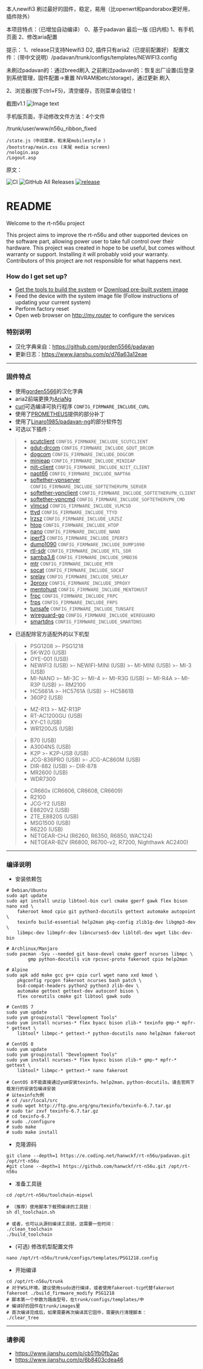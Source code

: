 本人newifi3 刷过最好的固件，稳定，易用（比openwrt和pandorabox更好用，插件除外）

本项目特点：（已增加自动编译）
0、基于padavan 最后一版 (旧内核)
1、有手机页面
2、修改aria配置

提示：
1、release只支持Newifi3 D2, 插件只有aria2（已提前配置好）
配置文件：（带中文说明）/padavan/trunk/configs/templates/NEWIFI3.config

  未刷过padavan的：通过breed刷入
  之前刷过padavan的：恢复出厂设置(后登录到系统管理，固件配置->重置 NVRAM和etc/storage)，通过更新 刷入
  
2、浏览器(按下ctrl+F5)，清空缓存，否则菜单会错位！

截图v1.1
![Image text](https://github.com/xtr3mz/padavan/raw/master/%E6%8D%95%E8%8E%B7.jpg)

手机版页面，手动修改文件方法：4个文件

/trunk/user/www/n56u_ribbon_fixed

    /state.js（中间菜单，和末尾mobilestyle ）
    /bootstrap/main.css (末尾 media screen)
    /nologin.asp
    /Logout.asp


原文：

![CI](https://github.com/hanwckf/rt-n56u/workflows/CI/badge.svg)
![GitHub All Releases](https://img.shields.io/github/downloads/hanwckf/rt-n56u/total)
[![release](https://img.shields.io/github/release/hanwckf/rt-n56u.svg)](https://github.com/hanwckf/rt-n56u/releases)

# README #

Welcome to the rt-n56u project

This project aims to improve the rt-n56u and other supported devices on the software part, allowing power user to take full control over their hardware.
This project was created in hope to be useful, but comes without warranty or support. Installing it will probably void your warranty. 
Contributors of this project are not responsible for what happens next.

### How do I get set up? ###

* [Get the tools to build the system](https://bitbucket.org/padavan/rt-n56u/wiki/EN/HowToMakeFirmware) or [Download pre-built system image](https://bitbucket.org/padavan/rt-n56u/downloads)
* Feed the device with the system image file (Follow instructions of updating your current system)
* Perform factory reset
* Open web browser on http://my.router to configure the services

### 特别说明 ###
* 汉化字典来自：https://github.com/gorden5566/padavan
* 更新日志：https://www.jianshu.com/p/d76a63a12eae

***

### 固件特点 ###
- 使用[gorden5566](https://github.com/gorden5566/padavan)的汉化字典
- aria2前端更换为[AriaNg](https://github.com/mayswind/AriaNg)
- [curl](https://github.com/curl/curl)可选编译可执行程序 ```CONFIG_FIRMWARE_INCLUDE_CURL```
- 使用了[PROMETHEUS](http://pm.freize.net/index.html)提供的部分补丁
- 使用了[Linaro1985/padavan-ng](https://gitlab.com/padavan-ng/padavan-ng)的部分软件包
- 可选以下插件：
>- [scutclient](https://github.com/hanwckf/scutclient) ```CONFIG_FIRMWARE_INCLUDE_SCUTCLIENT```
>- [gdut-drcom](https://github.com/chenhaowen01/gdut-drcom) ```CONFIG_FIRMWARE_INCLUDE_GDUT_DRCOM```
>- [dogcom](https://github.com/hanwckf/dogcom) ```CONFIG_FIRMWARE_INCLUDE_DOGCOM```
>- [minieap](https://github.com/hanwckf/minieap) ```CONFIG_FIRMWARE_INCLUDE_MINIEAP```
>- [njit-client](https://github.com/hanwckf/njit8021xclient) ```CONFIG_FIRMWARE_INCLUDE_NJIT_CLIENT```
>- [napt66](https://github.com/mzweilin/napt66) ```CONFIG_FIRMWARE_INCLUDE_NAPT66```
>- [softether-vpnserver](https://github.com/SoftEtherVPN/SoftEtherVPN_Stable) ```CONFIG_FIRMWARE_INCLUDE_SOFTETHERVPN_SERVER```
>- [softether-vpnclient](https://github.com/SoftEtherVPN/SoftEtherVPN_Stable) ```CONFIG_FIRMWARE_INCLUDE_SOFTETHERVPN_CLIENT```
>- [softether-vpncmd](https://github.com/SoftEtherVPN/SoftEtherVPN_Stable) ```CONFIG_FIRMWARE_INCLUDE_SOFTETHERVPN_CMD```
>- [vlmcsd](https://github.com/hanwckf/vlmcsd) ```CONFIG_FIRMWARE_INCLUDE_VLMCSD```
>- [ttyd](https://github.com/tsl0922/ttyd) ```CONFIG_FIRMWARE_INCLUDE_TTYD```
>- [lrzsz](https://ohse.de/uwe/software/lrzsz.html) ```CONFIG_FIRMWARE_INCLUDE_LRZSZ```
>- [htop](https://hisham.hm/htop/releases/) ```CONFIG_FIRMWARE_INCLUDE_HTOP```
>- [nano](https://www.nano-editor.org/dist/) ```CONFIG_FIRMWARE_INCLUDE_NANO```
>- [iperf3](https://github.com/esnet/iperf) ```CONFIG_FIRMWARE_INCLUDE_IPERF3```
>- [dump1090](https://github.com/hanwckf/dump1090) ```CONFIG_FIRMWARE_INCLUDE_DUMP1090```
>- [rtl-sdr](https://github.com/osmocom/rtl-sdr) ```CONFIG_FIRMWARE_INCLUDE_RTL_SDR```
>- [samba3.6](https://gitlab.com/padavan-ng/padavan-ng/tree/master/trunk/user/samba36) ```CONFIG_FIRMWARE_INCLUDE_SMBD36```
>- [mtr](https://github.com/traviscross/mtr) ```CONFIG_FIRMWARE_INCLUDE_MTR```
>- [socat](http://www.dest-unreach.org/socat) ```CONFIG_FIRMWARE_INCLUDE_SOCAT```
>- [srelay](https://socks-relay.sourceforge.io) ```CONFIG_FIRMWARE_INCLUDE_SRELAY```
>- [3proxy](https://github.com/z3APA3A/3proxy) ```CONFIG_FIRMWARE_INCLUDE_3PROXY```
>- [mentohust](https://github.com/hanwckf/mentohust-1) ```CONFIG_FIRMWARE_INCLUDE_MENTOHUST```
>- [frpc](https://github.com/fatedier/frp) ```CONFIG_FIRMWARE_INCLUDE_FRPC```
>- [frps](https://github.com/fatedier/frp) ```CONFIG_FIRMWARE_INCLUDE_FRPS```
>- [tunsafe](https://github.com/TunSafe/TunSafe) ```CONFIG_FIRMWARE_INCLUDE_TUNSAFE```
>- [wireguard-go](https://git.zx2c4.com/wireguard-go/) ```CONFIG_FIRMWARE_INCLUDE_WIREGUARD```
>- [smartdns](https://github.com/pymumu/smartdns) ```CONFIG_FIRMWARE_INCLUDE_SMARTDNS```

- 已适配除官方适配外的以下机型
>- PSG1208 >- PSG1218
>- 5K-W20 (USB)
>- OYE-001 (USB)
>- NEWIFI3 (USB) >- NEWIFI-MINI (USB) >- MI-MINI (USB) >- MI-3 (USB)
>- MI-NANO >- MI-3C >- MI-4 >- MI-R3G (USB) >- MI-R4A >- MI-R3P (USB) >- RM2100
>- HC5661A >- HC5761A (USB) >- HC5861B
>- 360P2 (USB)

>- MZ-R13 >- MZ-R13P
>- RT-AC1200GU (USB)
>- XY-C1 (USB)
>- WR1200JS (USB)

>- B70 (USB)
>- A3004NS (USB)
>- K2P >- K2P-USB (USB)
>- JCG-836PRO (USB) >- JCG-AC860M (USB)
>- DIR-882 (USB) >- DIR-878
>- MR2600 (USB)
>- WDR7300

>- CR660x (CR6606, CR6608, CR6609)
>- R2100
>- JCG-Y2 (USB)
>- E8820V2 (USB)
>- ZTE_E8820S (USB)
>- MSG1500 (USB)
>- R6220 (USB)
>- NETGEAR-CHJ (R6260, R6350, R6850, WAC124)
>- NETGEAR-BZV (R6800, R6700-v2, R7200, Nighthawk AC2400)

***

### 编译说明 ###

* 安装依赖包

```shell
# Debian/Ubuntu
sudo apt update
sudo apt install unzip libtool-bin curl cmake gperf gawk flex bison nano xxd \
	fakeroot kmod cpio git python3-docutils gettext automake autopoint \
	texinfo build-essential help2man pkg-config zlib1g-dev libgmp3-dev \
	libmpc-dev libmpfr-dev libncurses5-dev libltdl-dev wget libc-dev-bin

# Archlinux/Manjaro
sudo pacman -Syu --needed git base-devel cmake gperf ncurses libmpc \
        gmp python-docutils vim rpcsvc-proto fakeroot cpio help2man

# Alpine
sudo apk add make gcc g++ cpio curl wget nano xxd kmod \
	pkgconfig rpcgen fakeroot ncurses bash patch \
	bsd-compat-headers python2 python3 zlib-dev \
	automake gettext gettext-dev autoconf bison \
	flex coreutils cmake git libtool gawk sudo

# CentOS 7
sudo yum update
sudo yum groupinstall "Development Tools"
sudo yum install ncurses-* flex byacc bison zlib-* texinfo gmp-* mpfr-* gettext \
	libtool* libmpc-* gettext-* python-docutils nano help2man fakeroot

# CentOS 8
sudo yum update
sudo yum groupinstall "Development Tools"
sudo yum install ncurses-* flex byacc bison zlib-* gmp-* mpfr-* gettext \
	libtool* libmpc-* gettext-* nano fakeroot

# CentOS 8不能直接通过yum安装texinfo，help2man，python-docutils。请去官网下载发行的安装包编译安装
# 以texinfo为例
# cd /usr/local/src
# sudo wget http://ftp.gnu.org/gnu/texinfo/texinfo-6.7.tar.gz
# sudo tar zxvf texinfo-6.7.tar.gz
# cd texinfo-6.7
# sudo ./configure
# sudo make
# sudo make install

```

* 克隆源码

```shell
git clone --depth=1 https://e.coding.net/hanwckf/rt-n56u/padavan.git /opt/rt-n56u
#git clone --depth=1 https://github.com/hanwckf/rt-n56u.git /opt/rt-n56u
```

* 准备工具链

```shell
cd /opt/rt-n56u/toolchain-mipsel

# （推荐）使用脚本下载预编译的工具链：
sh dl_toolchain.sh

# 或者，也可以从源码编译工具链，这需要一些时间：
./clean_toolchain
./build_toolchain

```

* (可选) 修改机型配置文件

```shell
nano /opt/rt-n56u/trunk/configs/templates/PSG1218.config
```

* 开始编译

```shell
cd /opt/rt-n56u/trunk
# 对于WSL环境，建议使用sudo进行编译，或者使用fakeroot-tcp代替fakeroot
fakeroot ./build_firmware_modify PSG1218
# 脚本第一个参数为路由型号，在trunk/configs/templates/中
# 编译好的固件在trunk/images里
# 首次编译完成后，如果需要再次编译其它固件，需要执行清理脚本：
./clear_tree
```

***

### 请参阅 ###
- https://www.jianshu.com/p/cb51fb0fb2ac
- https://www.jianshu.com/p/6b8403cdea46

